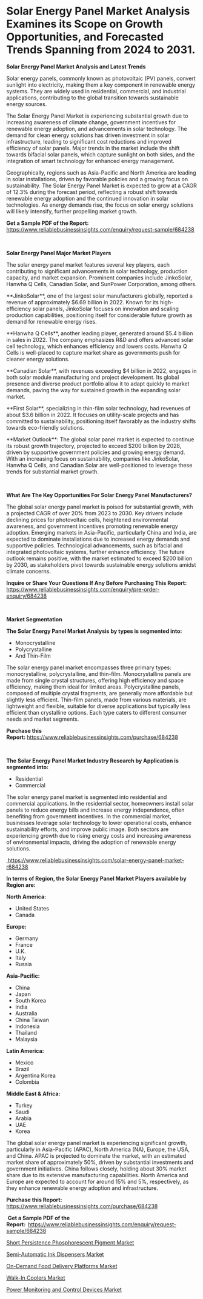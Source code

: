 <p><h1>Solar Energy Panel Market Analysis Examines its Scope on Growth Opportunities, and Forecasted Trends Spanning from 2024 to 2031.</h1></p><p><strong>Solar Energy Panel Market Analysis and Latest Trends</strong></p>
<p><p>Solar energy panels, commonly known as photovoltaic (PV) panels, convert sunlight into electricity, making them a key component in renewable energy systems. They are widely used in residential, commercial, and industrial applications, contributing to the global transition towards sustainable energy sources.</p><p>The Solar Energy Panel Market is experiencing substantial growth due to increasing awareness of climate change, government incentives for renewable energy adoption, and advancements in solar technology. The demand for clean energy solutions has driven investment in solar infrastructure, leading to significant cost reductions and improved efficiency of solar panels. Major trends in the market include the shift towards bifacial solar panels, which capture sunlight on both sides, and the integration of smart technology for enhanced energy management.</p><p>Geographically, regions such as Asia-Pacific and North America are leading in solar installations, driven by favorable policies and a growing focus on sustainability. The Solar Energy Panel Market is expected to grow at a CAGR of 12.3% during the forecast period, reflecting a robust shift towards renewable energy adoption and the continued innovation in solar technologies. As energy demands rise, the focus on solar energy solutions will likely intensify, further propelling market growth.</p></p>
<p><strong>Get a Sample PDF of the Report:&nbsp;</strong> <a href="https://www.reliablebusinessinsights.com/enquiry/request-sample/684238?utm_campaign=1138&utm_medium=2&utm_source=Github&utm_content=ia&utm_term=30102024&utm_id=solar-energy-panel">https://www.reliablebusinessinsights.com/enquiry/request-sample/684238</a></p>
<p>&nbsp;</p>
<p><strong>Solar Energy Panel Major Market Players</strong></p>
<p><p>The solar energy panel market features several key players, each contributing to significant advancements in solar technology, production capacity, and market expansion. Prominent companies include JinkoSolar, Hanwha Q Cells, Canadian Solar, and SunPower Corporation, among others.</p><p>**JinkoSolar**, one of the largest solar manufacturers globally, reported a revenue of approximately $6.69 billion in 2022. Known for its high-efficiency solar panels, JinkoSolar focuses on innovation and scaling production capabilities, positioning itself for considerable future growth as demand for renewable energy rises.</p><p>**Hanwha Q Cells**, another leading player, generated around $5.4 billion in sales in 2022. The company emphasizes R&D and offers advanced solar cell technology, which enhances efficiency and lowers costs. Hanwha Q Cells is well-placed to capture market share as governments push for cleaner energy solutions.</p><p>**Canadian Solar**, with revenues exceeding $4 billion in 2022, engages in both solar module manufacturing and project development. Its global presence and diverse product portfolio allow it to adapt quickly to market demands, paving the way for sustained growth in the expanding solar market.</p><p>**First Solar**, specializing in thin-film solar technology, had revenues of about $3.6 billion in 2022. It focuses on utility-scale projects and has committed to sustainability, positioning itself favorably as the industry shifts towards eco-friendly solutions.</p><p>**Market Outlook**: The global solar panel market is expected to continue its robust growth trajectory, projected to exceed $200 billion by 2028, driven by supportive government policies and growing energy demand. With an increasing focus on sustainability, companies like JinkoSolar, Hanwha Q Cells, and Canadian Solar are well-positioned to leverage these trends for substantial market growth.</p></p>
<p>&nbsp;</p>
<p><strong>What Are The Key Opportunities For Solar Energy Panel Manufacturers?</strong></p>
<p><p>The global solar energy panel market is poised for substantial growth, with a projected CAGR of over 20% from 2023 to 2030. Key drivers include declining prices for photovoltaic cells, heightened environmental awareness, and government incentives promoting renewable energy adoption. Emerging markets in Asia-Pacific, particularly China and India, are expected to dominate installations due to increased energy demands and supportive policies. Technological advancements, such as bifacial and integrated photovoltaic systems, further enhance efficiency. The future outlook remains positive, with the market estimated to exceed $200 billion by 2030, as stakeholders pivot towards sustainable energy solutions amidst climate concerns.</p></p>
<p><strong>Inquire or Share Your Questions If Any Before Purchasing This Report:</strong> <a href="https://www.reliablebusinessinsights.com/enquiry/pre-order-enquiry/684238?utm_campaign=1138&utm_medium=2&utm_source=Github&utm_content=ia&utm_term=30102024&utm_id=solar-energy-panel">https://www.reliablebusinessinsights.com/enquiry/pre-order-enquiry/684238</a></p>
<p>&nbsp;</p>
<p><strong>Market Segmentation</strong></p>
<p><strong>The Solar Energy Panel Market Analysis by types is segmented into:</strong></p>
<p><ul><li>Monocrystalline</li><li>Polycrystalline</li><li>And Thin-Film</li></ul></p>
<p><p>The solar energy panel market encompasses three primary types: monocrystalline, polycrystalline, and thin-film. Monocrystalline panels are made from single crystal structures, offering high efficiency and space efficiency, making them ideal for limited areas. Polycrystalline panels, composed of multiple crystal fragments, are generally more affordable but slightly less efficient. Thin-film panels, made from various materials, are lightweight and flexible, suitable for diverse applications but typically less efficient than crystalline options. Each type caters to different consumer needs and market segments.</p></p>
<p><strong>Purchase this Report:&nbsp;</strong><a href="https://www.reliablebusinessinsights.com/purchase/684238?utm_campaign=1138&utm_medium=2&utm_source=Github&utm_content=ia&utm_term=30102024&utm_id=solar-energy-panel">https://www.reliablebusinessinsights.com/purchase/684238</a></p>
<p>&nbsp;</p>
<p><strong>The Solar Energy Panel Market Industry Research by Application is segmented into:</strong></p>
<p><ul><li>Residential</li><li>Commercial</li></ul></p>
<p><p>The solar energy panel market is segmented into residential and commercial applications. In the residential sector, homeowners install solar panels to reduce energy bills and increase energy independence, often benefiting from government incentives. In the commercial market, businesses leverage solar technology to lower operational costs, enhance sustainability efforts, and improve public image. Both sectors are experiencing growth due to rising energy costs and increasing awareness of environmental impacts, driving the adoption of renewable energy solutions.</p></p>
<p><a href="https://www.reliablebusinessinsights.com/solar-energy-panel-market-r684238?utm_campaign=1138&utm_medium=2&utm_source=Github&utm_content=ia&utm_term=30102024&utm_id=solar-energy-panel">&nbsp;https://www.reliablebusinessinsights.com/solar-energy-panel-market-r684238</a></p>
<p><strong>In terms of Region, the Solar Energy Panel Market Players available by Region are:</strong></p>
<p>
    <p> <strong> North America: </strong>
        <ul>
            <li>United States</li>
            <li>Canada</li>
        </ul>
        </p> 
    <p> <strong> Europe: </strong>
        <ul>
            <li>Germany</li>
            <li>France</li>
            <li>U.K.</li>
            <li>Italy</li>
            <li>Russia</li>
        </ul>
        </p> 
    <p> <strong> Asia-Pacific: </strong>
        <ul>
            <li>China</li>
            <li>Japan</li>
            <li>South Korea</li>
            <li>India</li>
            <li>Australia</li>
            <li>China Taiwan</li>
            <li>Indonesia</li>
            <li>Thailand</li>
            <li>Malaysia</li>
        </ul>
        </p> 
    <p> <strong> Latin America: </strong>
        <ul>
            <li>Mexico</li>
            <li>Brazil</li>
            <li>Argentina Korea</li>
            <li>Colombia</li>
        </ul>
        </p> 
    <p> <strong> Middle East & Africa: </strong>
        <ul>
            <li>Turkey</li>
            <li>Saudi</li>
            <li>Arabia</li>
            <li>UAE</li>
            <li>Korea</li>
        </ul>
    </p>
    </p>
<p><p>The global solar energy panel market is experiencing significant growth, particularly in Asia-Pacific (APAC), North America (NA), Europe, the USA, and China. APAC is projected to dominate the market, with an estimated market share of approximately 50%, driven by substantial investments and government initiatives. China follows closely, holding about 30% market share due to its extensive manufacturing capabilities. North America and Europe are expected to account for around 15% and 5%, respectively, as they enhance renewable energy adoption and infrastructure.</p></p>
<p><strong>Purchase this Report: </strong><a href="https://www.reliablebusinessinsights.com/purchase/684238?utm_campaign=1138&utm_medium=2&utm_source=Github&utm_content=ia&utm_term=30102024&utm_id=solar-energy-panel">https://www.reliablebusinessinsights.com/purchase/684238</a></p>
<p>&nbsp;<strong>Get a Sample PDF of the Report:&nbsp;&nbsp;</strong><a href="https://www.reliablebusinessinsights.com/enquiry/request-sample/684238?utm_campaign=1138&utm_medium=2&utm_source=Github&utm_content=ia&utm_term=30102024&utm_id=solar-energy-panel">https://www.reliablebusinessinsights.com/enquiry/request-sample/684238</a></p>
<p><strong></strong></p>
<p><p><a href="https://github.com/khloet8sawender/Market-Research-Report-List-1/blob/main/short-persistence-phosphorescent-pigment-market.md?utm_campaign=1138&utm_medium=2&utm_source=Github&utm_content=ia&utm_term=30102024&utm_id=solar-energy-panel">Short Persistence Phosphorescent Pigment Market</a></p><p><a href="https://github.com/mynearvphamillwd7/Market-Research-Report-List-1/blob/main/semi-automatic-ink-dispensers-market.md?utm_campaign=1138&utm_medium=2&utm_source=Github&utm_content=ia&utm_term=30102024&utm_id=solar-energy-panel">Semi-Automatic Ink Dispensers Market</a></p><p><a href="https://www.linkedin.com/pulse/on-demand-food-delivery-platforms-market-analysis-product-nms9e?utm_campaign=1138&utm_medium=2&utm_source=Github&utm_content=ia&utm_term=30102024&utm_id=solar-energy-panel">On-Demand Food Delivery Platforms Market</a></p><p><a href="https://issuu.com/reportprime-2/docs/walk-in-coolers-market-size-2030.pp_a7edc97e937b78?utm_campaign=1138&utm_medium=2&utm_source=Github&utm_content=ia&utm_term=30102024&utm_id=solar-energy-panel">Walk-In Coolers Market</a></p><p><a href="https://issuu.com/reportprime-2/docs/power-monitoring-and-control-device_1f85244339990a?utm_campaign=1138&utm_medium=2&utm_source=Github&utm_content=ia&utm_term=30102024&utm_id=solar-energy-panel">Power Monitoring and Control Devices Market</a></p></p>